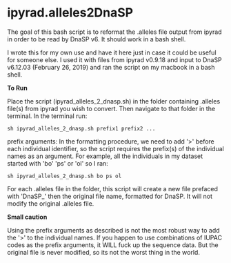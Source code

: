 # ipyrad.alleles2DnaSP

The goal of this bash script is to reformat the .alleles file output from ipyrad in order to be read by DnaSP v6. It should work in a bash shell.

I wrote this for my own use and have it here just in case it could be useful for someone else. I used it with files from ipyrad v0.9.18 and input to DnaSP v6.12.03 (February 26, 2019) and ran the script on my macbook in a bash shell.

__To Run__

Place the script (ipyrad_alleles_2_dnasp.sh) in the folder containing .alleles file(s) from ipyrad you wish to convert. Then navigate to that folder in the terminal. In the terminal run:

```
sh ipyrad_alleles_2_dnasp.sh prefix1 prefix2 ...
```

prefix arguments: In the formatting procedure, we need to add '>' before each individual identifier, so the script requires the prefix(s) of the individual names as an argument. For example, all the individuals in my dataset started with 'bo' 'ps' or 'ol' so I ran:

```
sh ipyrad_alleles_2_dnasp.sh bo ps ol
```

For each .alleles file in the folder, this script will create a new file prefaced with 'DnaSP_' then the original file name, formatted for DnaSP. It will not modify the original .alleles file.

__Small caution__

Using the prefix arguments as described is not the most robust way to add the '>' to the individual names. If you happen to use combinations of IUPAC codes as the prefix arguments, it WILL fuck up the sequence data. But the original file is never modified, so its not the worst thing in the world. 
